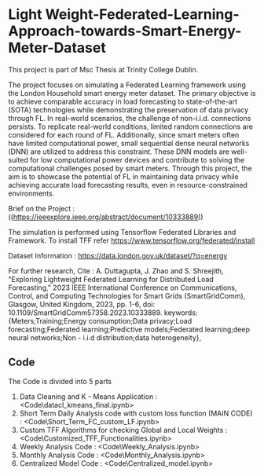 # Light Weight-Federated-Learning-Approach-towards-Smart-Energy-Meter-Dataset

This project is part of Msc Thesis at Trinity College Dublin. 

The project focuses on simulating a Federated Learning framework using the London Household smart energy meter dataset. The primary objective is to achieve comparable accuracy in load forecasting to state-of-the-art (SOTA) technologies while demonstrating the preservation
of data privacy through FL. In real-world scenarios, the challenge of non-i.i.d. connections persists. To replicate real-world conditions, limited random connections are considered for each round of FL. Additionally, since smart meters often have limited computational
power, small sequential dense neural networks (DNN) are utilized to address this constraint. These DNN models are well-suited for low computational power devices and contribute to solving the computational challenges posed by smart meters. Through
this project, the aim is to showcase the potential of FL in maintaining data privacy while achieving accurate load forecasting results, even in resource-constrained environments.

Brief on the Project : ((https://ieeexplore.ieee.org/abstract/document/10333889))

The simulation is performed using Tensorflow Federated Libraries and Framework. To install TFF refer https://www.tensorflow.org/federated/install

Dataset Information : https://data.london.gov.uk/dataset/?q=energy

For further research, 
Cite : A. Duttagupta, J. Zhao and S. Shreejith, "Exploring Lightweight Federated Learning for Distributed Load Forecasting," 2023 IEEE International Conference on Communications, Control, and Computing Technologies for Smart Grids (SmartGridComm), Glasgow, United Kingdom, 2023, pp. 1-6, doi: 10.1109/SmartGridComm57358.2023.10333889.
keywords: {Meters;Training;Energy consumption;Data privacy;Load forecasting;Federated learning;Predictive models;Federated learning;deep neural networks;Non - i.i.d distribution;data heterogeneity}, 

## Code

The Code is divided into 5 parts
1) Data Cleaning and K - Means Application : <Code\datacl_kmeans_final.ipynb>
2) Short Term Daily Analysis code with custom loss function (MAIN CODE) : <Code\Short_Term_FC_custom_LF.ipynb>
3) Custom TFF Algorithms for checking Global and Local Weights : <Code\Customized_TFF_Functionalities.ipynb> 
4) Weekly Analysis Code : <Code\Weekly_Analysis.ipynb>
5) Monthly Analysis Code : <Code\Monthly_Analysis.ipynb>
6) Centralized Model Code : <Code\Centralized_model.ipynb>   

